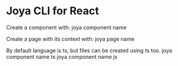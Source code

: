 # Joya CLI for React

Create a component with:
joya component name

Create a page with its context with:
joya page name

By default language is ts, but files can be created using ts too.
joya component name ts
joya component name js
